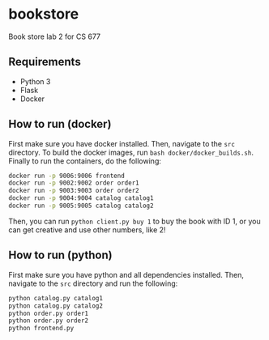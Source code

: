 # bookstore
Book store lab 2 for CS 677

## Requirements
 - Python 3
 - Flask
 - Docker

## How to run (docker)
First make sure you have docker installed. Then, navigate to the `src` directory.
To build the docker images, run `bash docker/docker_builds.sh`.
Finally to run the containers, do the following:
```sh
docker run -p 9006:9006 frontend
docker run -p 9002:9002 order order1
docker run -p 9003:9003 order order2
docker run -p 9004:9004 catalog catalog1
docker run -p 9005:9005 catalog catalog2
```

Then, you can run `python client.py buy 1` to buy the book with ID 1, or you can get creative and use other numbers, like 2!

## How to run (python)
First make sure you have python and all dependencies installed.
Then, navigate to the `src` directory and run the following:
```sh
python catalog.py catalog1
python catalog.py catalog2
python order.py order1
python order.py order2
python frontend.py
```
